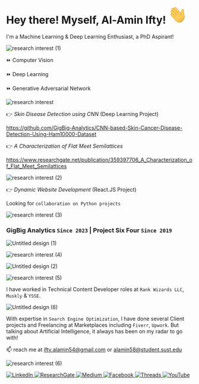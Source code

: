 # Hey there! Myself, Al-Amin Ifty! <img src="https://raw.githubusercontent.com/ABSphreak/ABSphreak/master/gifs/Hi.gif" alt="LinkedIn" width="50" height="50">

I'm a Machine Learning & Deep Learning Enthusiast, a PhD Aspirant!
 
![research interest (1)](https://github.com/ifty54/ifty54/assets/31790027/80fb3122-fe90-421f-94f2-66b105650ca8)

⏩ Computer Vision

⏩ Deep Learning

⏩ Generative Adversarial Network

![research interest](https://github.com/ifty54/ifty54/assets/31790027/ec38c6ee-41e8-4562-af9d-360afe85abe6)

👉 _Skin Disease Detection using CNN_ (Deep Learning Project) 

https://github.com/GigBig-Analytics/CNN-based-Skin-Cancer-Disease-Detection-Using-Ham10000-Dataset
 
👉 _A Characterization of Flat Meet Semilattices_

https://www.researchgate.net/publication/359397706_A_Characterization_of_Flat_Meet_Semilattices 

![research interest (2)](https://github.com/ifty54/ifty54/assets/31790027/798b58fd-4f61-4329-a249-24cf105e364d)

👉 _Dynamic Website Development_ (React.JS Project)

Looking for `collaboration on Python projects`

![research interest (3)](https://github.com/ifty54/ifty54/assets/31790027/100d34f4-8136-4ae2-ba83-cdf3f2e31097)

### GigBig Analytics `Since 2023` | Project Six Four `Since 2019`

![Untitled design (1)](https://github.com/ifty54/ifty54/assets/31790027/c8642eed-bedc-4f0d-bf13-a1ea1e1f4f56)

![research interest (4)](https://github.com/ifty54/ifty54/assets/31790027/6a996ee7-8927-47f7-a800-7abf01f07f06)

![Untitled design (2)](https://github.com/ifty54/ifty54/assets/31790027/01fced38-e8c9-4458-9612-351809c723bf)

![research interest (5)](https://github.com/ifty54/ifty54/assets/31790027/b54d2cbc-c0a4-4525-b147-a59d37106c27)

I have worked in Technical Content Developer roles at `Rank Wizards LLC`, `Muskly` & `YSSE`.

![Untitled design (6)](https://github.com/ifty54/ifty54/assets/31790027/0b0cabd8-32c3-4203-b77b-868ced49a814)

With expertise in `Search Engine Optimization`, I have done several Client projects and Freelancing at Marketplaces including `Fiverr`, `Upwork`. But talking about Artificial Intelligence, it always has been on my radar to go with!

📫 reach me at ifty.alamin54@gmail.com or alamin58@student.sust.edu

![research interest (6)](https://github.com/ifty54/ifty54/assets/31790027/c85e67d8-333b-42d4-97b8-52fd611db630)

<a href="https://www.linkedin.com/in/ifty54/">
  <img src="https://static-00.iconduck.com/assets.00/linkedin-icon-1024x1024-z5dvl47c.png" alt="LinkedIn" width="50" height="50">
</a>
<a href="https://www.researchgate.net/profile/Al-Amin-Ifty/">
  <img src="https://upload.wikimedia.org/wikipedia/commons/thumb/5/5e/ResearchGate_icon_SVG.svg/1200px-ResearchGate_icon_SVG.svg.png" alt="ResearchGate" width="50" height="50">
</a>
<a href="https://medium.com/@ifty54">
  <img src="https://cdn.icon-icons.com/icons2/3041/PNG/512/medium_logo_icon_189223.png" alt="Medium" width="50" height="50">
</a>
<a href="https://www.facebook.com/ifty.bd54">
  <img src="https://upload.wikimedia.org/wikipedia/en/thumb/0/04/Facebook_f_logo_%282021%29.svg/2048px-Facebook_f_logo_%282021%29.svg.png" alt="Facebook" width="50" height="50">
</a>
<a href="https://www.threads.net/@iift_ee">
  <img src="https://seeklogo.com/images/T/threads-by-instagram-logo-20008C5295-seeklogo.com.png?v=638243447960000000" alt="Threads" width="50" height="50">
</a>
<a href="https://www.youtube.com/channel/UCTjmyVg8VUgo7cUgzRHO9Kw">
  <img src="https://img.freepik.com/free-icon/youtube_318-183441.jpg" alt="YouTube" width="50" height="50">
</a>
